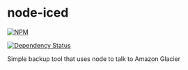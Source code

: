 node-iced
=========

[![NPM](https://nodei.co/npm/iced.png?compact=true)](https://nodei.co/npm/iced/)

[![Dependency Status](https://david-dm.org/demands/node-iced.png)](https://david-dm.org/demands/node-iced)

Simple backup tool that uses node to talk to Amazon Glacier
